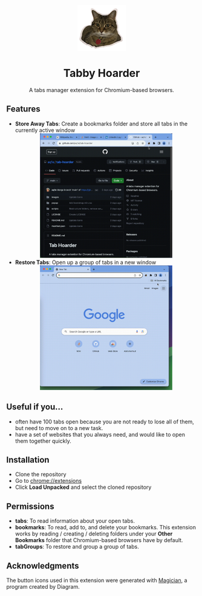 <div align="center">
 <img src="./images/lucille128.png">
 <h1><strong>Tabby Hoarder</strong></h1>

A tabs manager extension for Chromium-based browsers.

</div>

## Features

- **Store Away Tabs**: Create a bookmarks folder and store all tabs in the currently active window
  <div align=center>
    <img src="./demo/create-group.gif" width=350>
  </div>
- **Restore Tabs**: Open up a group of tabs in a new window
  <div align=center>
    <img src="./demo/restore-delete.gif" width=350>
  </div>

## Useful if you...

- often have 100 tabs open because you are not ready to lose all of them, but need to move on to a new task.
- have a set of websites that you always need, and would like to open them together quickly.

## Installation

- Clone the repository
- Go to <chrome://extensions>
- Click **Load Unpacked** and select the cloned repository

## Permissions

- **tabs**: To read information about your open tabs.
- **bookmarks**: To read, add to, and delete your bookmarks. This extension works by reading / creating / deleting folders under your **Other Bookmarks** folder that Chromium-based browsers have by default.
- **tabGroups**: To restore and group a group of tabs.

## Acknowledgments

The button icons used in this extension were generated with [Magician](https://magician.design/), a program created by Diagram.
